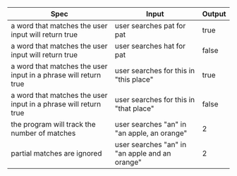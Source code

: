 |Spec|Input|Output|
|--|--|--|
|a word that matches the user input will return true |user searches pat for pat |true|
|a word that matches the user input will return true |user searches hat for pat |false|
|a word that matches the user input in a phrase will return true |user searches for  this in "this place"|true|
|a word that matches the user input in a phrase will return true |user searches for this in "that place"|false|
|the program will track the number of matches |user searches "an" in "an apple, an orange"|2|
|partial matches are ignored|user searches "an" in "an apple and an orange"|2|